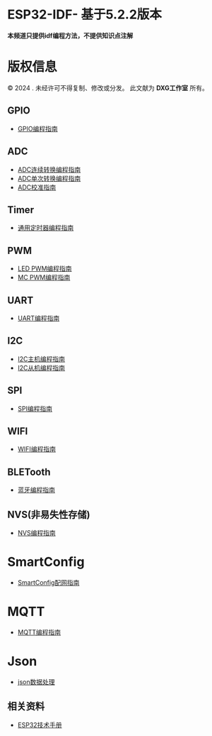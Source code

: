 # ESP32-IDF- 基于5.2.2版本

**本频道只提供idf编程方法，不提供知识点注解**

# 版权信息

© 2024 . 未经许可不得复制、修改或分发。 此文献为 **DXG工作室** 所有。

## GPIO

- [GPIO编程指南](/GPIO/GPIO.md)

## ADC

- [ADC连续转换编程指南](/ADC/ADC.md)
- [ADC单次转换编程指南](/ADC/ADC0.md)
- [ADC校准指南](/ADC/ADC_calibration.md)

## Timer
- [通用定时器编程指南](/RTC/RTC.MD)

## PWM
- [LED PWM编程指南](/PWM/PWM.md)
- [MC PWM编程指南](/PWM/PWM2.md)

## UART
- [UART编程指南](/uart/uart.md)
## I2C

- [I2C主机编程指南](/i2c/I2C.md)
- [I2C从机编程指南](/i2c/I2C0.md)

## SPI
- [SPI编程指南](/spi/spi.md)

## WIFI

- [WIFI编程指南](/WIFI/wifi.md)


## BLETooth
- [蓝牙编程指南](/BLE/BLE_low.md)

## NVS(非易失性存储)

- [NVS编程指南](/NVS/nvs.md)

# SmartConfig
- [SmartConfig配网指南](SmartConfig/SmartConfig.md)

# MQTT

- [MQTT编程指南](MQTT/mqtt_main.md)

# Json

- [json数据处理](Json/json.md)
## 相关资料
- [ESP32技术手册](/PDF/PDF.md)